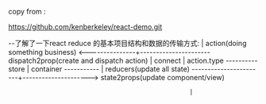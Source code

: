 copy from :

https://github.com/kenberkeley/react-demo.git


--了解了一下react reduce 的基本项目结构和数据的传输方式:
                                                       |
     action(doing something business)  <---------------+----------------------   dispatch2prop(create and dispatch action)
                                                       |             connect
                  | action.type        ----------store | container -----------
                                                       |
     reducers(update all state) -----------------------+--------------------->   state2props(update component/view)
     
     
     
     
     
                                                       |
